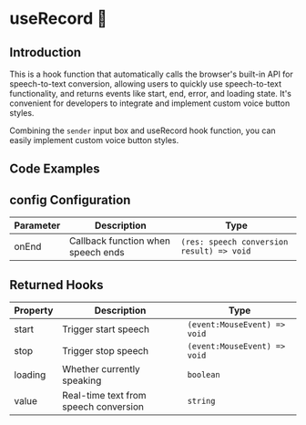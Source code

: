 # useRecord 🌴

## Introduction

This is a hook function that automatically calls the browser's built-in API for speech-to-text conversion, allowing users to quickly use speech-to-text functionality, and returns events like start, end, error, and loading state. It's convenient for developers to integrate and implement custom voice button styles.

Combining the `sender` input box and useRecord hook function, you can easily implement custom voice button styles.

## Code Examples

<demo src="./demos/use.vue"></demo>

## config Configuration

| Parameter | Description                        | Type                                      |
| --------- | ---------------------------------- | ----------------------------------------- |
| onEnd     | Callback function when speech ends | `(res: speech conversion result) => void` |

## Returned Hooks

| Property | Description                           | Type                         |
| -------- | ------------------------------------- | ---------------------------- |
| start    | Trigger start speech                  | `(event:MouseEvent) => void` |
| stop     | Trigger stop speech                   | `(event:MouseEvent) => void` |
| loading  | Whether currently speaking            | `boolean`                    |
| value    | Real-time text from speech conversion | `string`                     |
